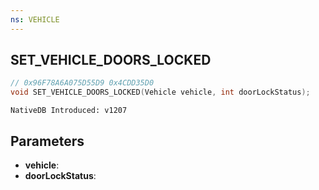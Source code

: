 ```yaml
---
ns: VEHICLE
---
```

## SET_VEHICLE_DOORS_LOCKED

```c
// 0x96F78A6A075D55D9 0x4CDD35D0
void SET_VEHICLE_DOORS_LOCKED(Vehicle vehicle, int doorLockStatus);
```

```
NativeDB Introduced: v1207
```

## Parameters
* **vehicle**:
* **doorLockStatus**:
